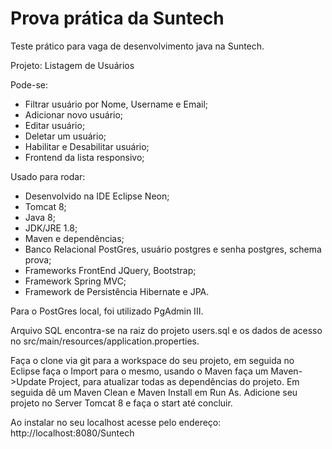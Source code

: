 # Prova prática da Suntech

Teste prático para vaga de desenvolvimento java na Suntech.

Projeto: Listagem de Usuários

Pode-se:

- Filtrar usuário por Nome, Username e Email;
- Adicionar novo usuário;
- Editar usuário;
- Deletar um usuário;
- Habilitar e Desabilitar usuário;
- Frontend da lista responsivo;

Usado para rodar:

- Desenvolvido na IDE Eclipse Neon;
- Tomcat 8;
- Java 8;
- JDK/JRE 1.8;
- Maven e dependências;
- Banco Relacional PostGres, usuário postgres e senha postgres, schema prova;
- Frameworks FrontEnd JQuery, Bootstrap;
- Framework Spring MVC;
- Framework de Persistência Hibernate e JPA.

Para o PostGres local, foi utilizado PgAdmin III.

Arquivo SQL encontra-se na raiz do projeto users.sql e os dados de acesso no src/main/resources/application.properties.

Faça o clone via git para a workspace do seu projeto, em seguida no Eclipse faça o Import para o mesmo, 
usando o Maven faça um Maven->Update Project, para atualizar todas as dependências do projeto. Em seguida dê um Maven Clean e Maven Install em Run As.
Adicione seu projeto no Server Tomcat 8 e faça o start até concluir.

Ao instalar no seu localhost acesse pelo endereço: http://localhost:8080/Suntech

